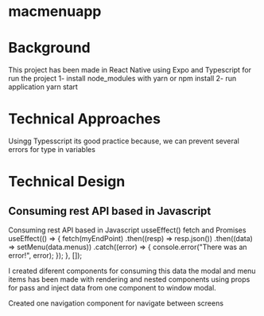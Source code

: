 # macmenuapp

# Background

This project has been made in React Native using Expo and Typescript for run the project
1- install node_modules with yarn or npm install
2- run application yarn start

# Technical Approaches

Usingg Typesscript its good practice because, we can prevent several errors for type in variables

# Technical Design

## Consuming rest API based in Javascript

Consuming rest API based in Javascript
usseEffect()
fetch and Promises
useEffect(() => {
fetch(myEndPoint)
.then((resp) => resp.json())
.then((data) => setMenu(data.menus))
.catch((error) => {
console.error("There was an error!", error);
});
}, []);

I created diferent components for consuming this data the modal and menu items has been made
with rendering and nested components using props for pass and inject data from one component to window modal.

Created one navigation component for navigate between screens
